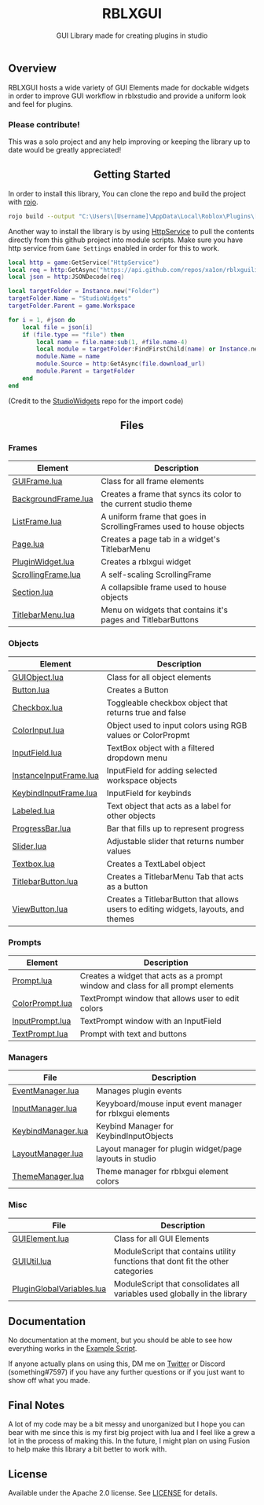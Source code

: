 <h1 align="center">RBLXGUI</h1>

<div align="center">
	GUI Library made for creating plugins in studio
</div>

<div>&nbsp;</div>

## Overview
RBLXGUI hosts a wide variety of GUI Elements made for dockable widgets in order to improve GUI workflow in rblxstudio and provide a uniform look and feel for plugins.

### Please contribute!
This was a solo project and any help improving or keeping the library up to date would be greatly appreciated!

<h2 align="center">Getting Started</h2>

In order to install this library, You can clone the repo and build the project with [rojo](https://rojo.space).

```bash
rojo build --output "C:\Users\[Username]\AppData\Local\Roblox\Plugins\[Plugin Name].rbxmx"
```

Another way to install the library is by using [HttpService](https://www.robloxdev.com/api-reference/class/HttpService) to pull the contents directly from this github project into module scripts. Make sure you have http service from `Game Settings` enabled in order for this to work.

```Lua
local http = game:GetService("HttpService")
local req = http:GetAsync("https://api.github.com/repos/xa1on/rblxguilib/contents/src")
local json = http:JSONDecode(req)

local targetFolder = Instance.new("Folder")
targetFolder.Name = "StudioWidgets"
targetFolder.Parent = game.Workspace

for i = 1, #json do
	local file = json[i]
	if (file.type == "file") then
		local name = file.name:sub(1, #file.name-4)
		local module = targetFolder:FindFirstChild(name) or Instance.new("ModuleScript")
		module.Name = name
		module.Source = http:GetAsync(file.download_url)
		module.Parent = targetFolder
	end
end
```
(Credit to the [StudioWidgets](https://github.com/Roblox/StudioWidgets) repo for the import code)

<h2 align="center">Files</h2>

### Frames
| Element | Description |
| --- | --- |
| [GUIFrame.lua](src/rblxgui/lib/Frames/GUIFrame.lua) | Class for all frame elements |
| [BackgroundFrame.lua](src/rblxgui/lib/Frames/BackgroundFrame.lua) | Creates a frame that syncs its color to the current studio theme |
| [ListFrame.lua](src/rblxgui/lib/Frames/ListFrame.lua) | A uniform frame that goes in ScrollingFrames used to house objects |
| [Page.lua](src/rblxgui/lib/Frames/Page.lua) | Creates a page tab in a widget's TitlebarMenu |
| [PluginWidget.lua](src/rblxgui/lib/Frames/PluginWidget.lua) | Creates a rblxgui widget |
| [ScrollingFrame.lua](src/rblxgui/lib/Frames/ScrollingFrame.lua) | A self-scaling ScrollingFrame |
| [Section.lua](src/rblxgui/lib/Frames/Section.lua) | A collapsible frame used to house objects |
| [TitlebarMenu.lua](src/rblxgui/lib/Frames/TitlebarMenu.lua) | Menu on widgets that contains it's pages and TitlebarButtons |

### Objects
| Element | Description |
| --- | --- |
| [GUIObject.lua](src/rblxgui/lib/Objects/GUIObject.lua) | Class for all object elements |
| [Button.lua](src/rblxgui/lib/Objects/Button.lua) | Creates a Button |
| [Checkbox.lua](src/rblxgui/lib/Objects/Checkbox.lua) | Toggleable checkbox object that returns true and false |
| [ColorInput.lua](src/rblxgui/lib/Objects/ColorInput.lua) | Object used to input colors using RGB values or ColorPropmt |
| [InputField.lua](src/rblxgui/lib/Objects/InputField.lua) | TextBox object with a filtered dropdown menu |
| [InstanceInputFrame.lua](src/rblxgui/lib/Objects/InstanceInputFrame.lua) | InputField for adding selected workspace objects |
| [KeybindInputFrame.lua](src/rblxgui/lib/Objects/KeybindInputFrame.lua) | InputField for keybinds |
| [Labeled.lua](src/rblxgui/lib/Objects/Labeled.lua) | Text object that acts as a label for other objects |
| [ProgressBar.lua](src/rblxgui/lib/Objects/ProgressBar.lua) | Bar that fills up to represent progress |
| [Slider.lua](src/rblxgui/lib/Objects/Slider.lua) | Adjustable slider that returns number values |
| [Textbox.lua](src/rblxgui/lib/Objects/Textbox.lua) | Creates a TextLabel object |
| [TitlebarButton.lua](src/rblxgui/lib/Objects/TitlebarButton.lua) | Creates a TitlebarMenu Tab that acts as a button |
| [ViewButton.lua](src/rblxgui/lib/Objects/ViewButton.lua) | Creates a TitlebarButton that allows users to editing widgets, layouts, and themes |

### Prompts
| Element | Description |
| --- | --- |
| [Prompt.lua](src/rblxgui/lib/Propmts/Prompt.lua) | Creates a widget that acts as a prompt window and class for all prompt elements |
| [ColorPrompt.lua](src/rblxgui/lib/Propmts/ColorPrompt.lua) | TextPrompt window that allows user to edit colors |
| [InputPrompt.lua](src/rblxgui/lib/Propmts/InputPrompt.lua) | TextPrompt window with an InputField |
| [TextPrompt.lua](src/rblxgui/lib/Propmts/TextPrompt.lua) | Prompt with text and buttons |

### Managers
| File | Description |
| --- | --- |
| [EventManager.lua](src/rblxgui/lib/Managers/EventManager.lua) | Manages plugin events |
| [InputManager.lua](src/rblxgui/lib/Managers/InputManager.lua) | Keyyboard/mouse input event manager for rblxgui elements |
| [KeybindManager.lua](src/rblxgui/lib/Managers/KeyindManager.lua) | Keybind Manager for KeybindInputObjects |
| [LayoutManager.lua](src/rblxgui/lib/Managers/LayoutManager.lua) | Layout manager for plugin widget/page layouts in studio |
| [ThemeManager.lua](src/rblxgui/lib/Managers/ThemeManager.lua) | Theme manager for rblxgui element colors |

### Misc
| File | Description |
| --- | --- |
| [GUIElement.lua](src/rblxgui/lib/GUIElement.lua) | Class for all GUI Elements |
| [GUIUtil.lua](src/rblxgui/lib/Misc/GUIUtil.lua) | ModuleScript that contains utility functions that dont fit the other categories |
| [PluginGlobalVariables.lua](src/rblxgui/lib/PluginGlobalVariables.lua) | ModuleScript that consolidates all variables used globally in the library |

## Documentation
No documentation at the moment, but you should be able to see how everything works in the [Example Script](src/Example.client.lua).

If anyone actually plans on using this, DM me on [Twitter](https://twitter.com/xalondzn) or Discord (something#7597) if you have any further questions or if you just want to show off what you made.

## Final Notes
A lot of my code may be a bit messy and unorganized but I hope you can bear with me since this is my first big project with lua and I feel like a grew a lot in the process of making this. In the future, I might plan on using Fusion to help make this library a bit better to work with.

## License
Available under the Apache 2.0 license. See [LICENSE](LICENSE) for details.
